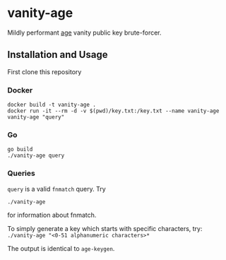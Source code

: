 # vanity-age

Mildly performant [age](https://github.com/FiloSottile/age) vanity public key brute-forcer.

## Installation and Usage
First clone this repository  
<!-- `git clone https://github.com/seaofmars/vanity-age`  -->
### Docker

`docker build -t vanity-age .`  
`docker run -it --rm -d -v $(pwd)/key.txt:/key.txt --name vanity-age vanity-age "query"`  

### Go  

```
go build
./vanity-age query
```

### Queries  
`query` is a valid `fnmatch` query. Try

```
./vanity-age
```

for information about fnmatch.

To simply generate a key which starts with specific characters, try:  
`./vanity-age "<0-51 alphanumeric characters>*`  

The output is identical to `age-keygen`.
